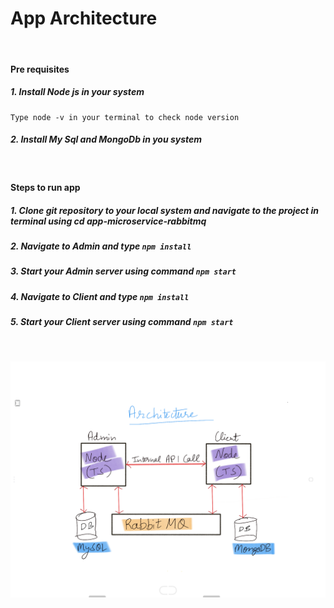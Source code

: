 # App Architecture

&nbsp;

#### Pre requisites
##### 1. Install Node js in your system
    Type node -v in your terminal to check node version
##### 2. Install My Sql and MongoDb in you system


&nbsp;
#### Steps to run app 
##### 1. Clone git repository to your local system and navigate to the project in terminal using cd app-microservice-rabbitmq
##### 2. Navigate to Admin and type `npm install`
##### 3. Start your Admin server using command `npm start`
##### 4. Navigate to Client and type `npm install`
##### 5. Start your Client server using command `npm start`
&nbsp;

![Alt Architecture view](arch.jpeg?raw=true "App Architecture")


